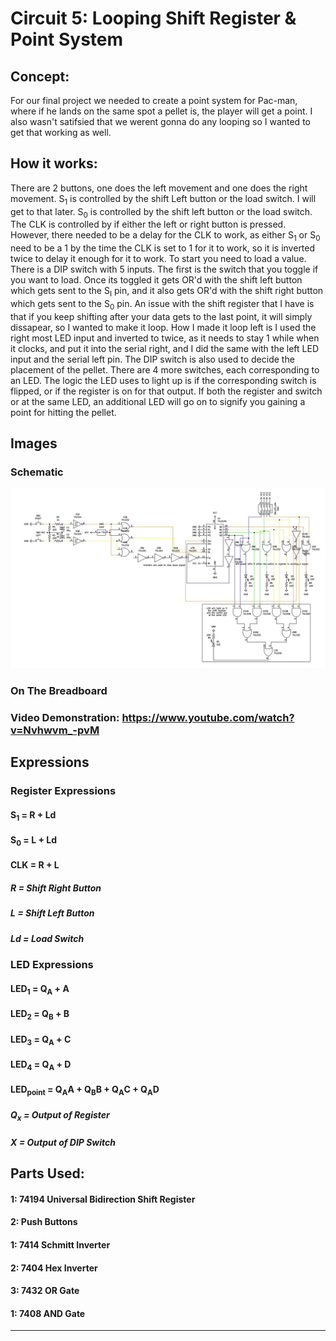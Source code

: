 # Circuit 5: Looping Shift Register & Point System
## Concept:
For our final project we needed to create a point system for Pac-man, where if he lands on the same spot a pellet is, the player will get a point. I also wasn't satifsied that we werent gonna do any looping so I wanted to get that working as well.

## How it works:
There are 2 buttons, one does the left movement and one does the right movement. S<sub>1</sub> is controlled by the shift Left button or the load switch. I will get to that later. S<sub>0</sub> is controlled by the shift left button or the load switch. The CLK is controlled by if either the left or right button is pressed. However, there needed to be a delay for the CLK to work, as either S<sub>1</sub> or S<sub>0</sub> need to be a 1 by the time the CLK is set to 1 for it to work, so it is inverted twice to delay it enough for it to work. To start you need to load a value. There is a DIP switch with 5 inputs. The first is the switch that you toggle if you want to load. Once its toggled it gets OR'd with the shift left button which gets sent to the S<sub>I</sub> pin, and it also gets OR'd with the shift right button which gets sent to the S<sub>0</sub> pin. An issue with the shift register that I have is that if you keep shifting after your data gets to the last point, it will simply dissapear, so I wanted to make it loop. How I made it loop left is I used the right most LED input and inverted to twice, as it needs to stay 1 while when it clocks, and put it into the serial right, and I did the same with the left LED input and the serial left pin. The DIP switch is also used to decide the placement of the pellet. There are 4 more switches, each corresponding to an LED. The logic the LED uses to light up is if the corresponding switch is flipped, or if the register is on for that output. If both the register and switch or at the same LED, an  additional LED will go on to signify you gaining a point for hitting the pellet. 

## Images
### Schematic
![Circuit 5 Schematic](Circuit_5_Schematic.jpg)
### On The Breadboard
### Video Demonstration: https://www.youtube.com/watch?v=Nvhwvm_-pvM

## Expressions
### Register Expressions
#### S<sub>1</sub> = R + Ld
#### S<sub>0</sub> = L + Ld
#### CLK = R + L

##### R = Shift Right Button
##### L = Shift Left Button
##### Ld = Load Switch

### LED Expressions
#### LED<sub>1</sub> = Q<sub>A</sub> + A
#### LED<sub>2</sub> = Q<sub>B</sub> + B
#### LED<sub>3</sub> = Q<sub>A</sub> + C
#### LED<sub>4</sub> = Q<sub>A</sub> + D
#### LED<sub>point</sub> =  Q<sub>A</sub>A + Q<sub>B</sub>B + Q<sub>A</sub>C + Q<sub>A</sub>D

##### Q<sub>x</sub> = Output of Register
##### X = Output of DIP Switch

## Parts Used:
#### 1: 74194 Universal Bidirection Shift Register
#### 2: Push Buttons
#### 1: 7414 Schmitt Inverter
#### 2: 7404 Hex Inverter
#### 3: 7432 OR Gate
#### 1: 7408 AND Gate
***

